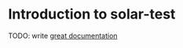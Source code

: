 # Introduction to solar-test

TODO: write [great documentation](http://jacobian.org/writing/what-to-write/)
